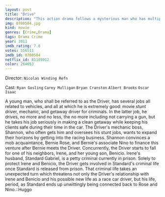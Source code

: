 ```yaml
---
layout: post
title: "Drive"
description: "This action drama follows a mysterious man who has multiple jobs as a garage mechanic, a Hollywood stuntman and a getaway driver seems to be trying to escape his shady past as he falls for his neighbor - whose husband is in prison and who's looking after her child alone. Meanwhile, his garage mechanic boss is trying to set up a race team using gangland money, which implicates our driver as he is to be used as the race team's main driver. Our hero gets more than he bargained for when he meets the man who is married to the woman he l.."
img: 0780504.jpg
kind: movie
genres: [Crime,Drama]
tags: Drama Crime
year: 2011
imdb_rating: 7.8
votes: 556511
imdb_id: 0780504
netflix_id: 81189912
color: 264653
---
```

Director: `Nicolas Winding Refn`  

Cast: `Ryan Gosling` `Carey Mulligan` `Bryan Cranston` `Albert Brooks` `Oscar Isaac` 

A young man, who shall be referred to as the Driver, has several jobs all related to vehicles, and all at which he is extremely good: movie stunt driver, mechanic, and getaway driver for criminals. In the latter job, he drives, no more and no less, the no more including not carrying a gun, but he takes his job seriously in making a clean getaway while keeping his clients safe during their time in the car. The Driver's mechanic boss, Shannon, who often gets him and oversees his stunt jobs, wants to expand their horizons by getting into the racing business. Shannon convinces a mob acquaintance, Bernie Rose, and Bernie's associate Nino to finance this venture after Bernie meets the Driver. Concurrently, the Driver starts to fall for one of his neighbors, Irene, and her young son, Benicio. Irene's husband, Standard Gabriel, is a petty criminal currently in prison. Solely to protect Irene and Benicio, the Driver gets involved in Standard's criminal life once Standard is released from prison. That criminal life takes an unexpected turn which threatens not only the Driver's relationship with Irene and Benicio and his possible new life as a race car driver, but his life, period, as Standard ends up unwittingly being connected back to Rose and Nino.::Huggo